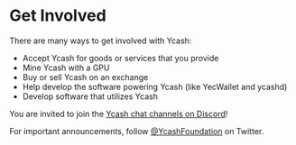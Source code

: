 # Get Involved

There are many ways to get involved with Ycash:

* Accept Ycash for goods or services that you provide
* Mine Ycash with a GPU
* Buy or sell Ycash on an exchange
* Help develop the software powering Ycash (like YecWallet and ycashd)
* Develop software that utilizes Ycash

You are invited to join the [Ycash chat channels on Discord](https://discord.gg/Yz8rW7P)!

For important announcements, follow [@YcashFoundation](https://twitter.com/YcashFoundation)
on Twitter.
